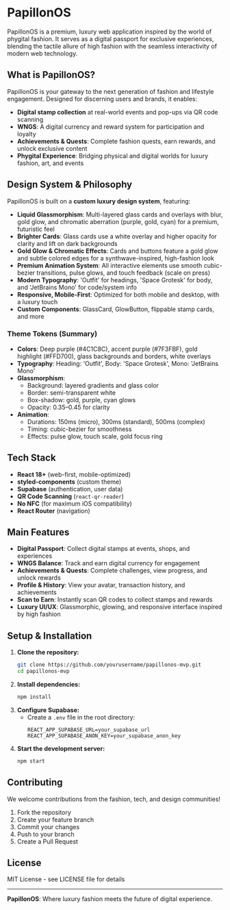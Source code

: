 # PapillonOS

PapillonOS is a premium, luxury web application inspired by the world of phygital fashion. It serves as a digital passport for exclusive experiences, blending the tactile allure of high fashion with the seamless interactivity of modern web technology.

## What is PapillonOS?

PapillonOS is your gateway to the next generation of fashion and lifestyle engagement. Designed for discerning users and brands, it enables:
- **Digital stamp collection** at real-world events and pop-ups via QR code scanning
- **WNGS**: A digital currency and reward system for participation and loyalty
- **Achievements & Quests**: Complete fashion quests, earn rewards, and unlock exclusive content
- **Phygital Experience**: Bridging physical and digital worlds for luxury fashion, art, and events

## Design System & Philosophy

PapillonOS is built on a **custom luxury design system**, featuring:
- **Liquid Glassmorphism**: Multi-layered glass cards and overlays with blur, gold glow, and chromatic aberration (purple, gold, cyan) for a premium, futuristic feel
- **Brighter Cards**: Glass cards use a white overlay and higher opacity for clarity and lift on dark backgrounds
- **Gold Glow & Chromatic Effects**: Cards and buttons feature a gold glow and subtle colored edges for a synthwave-inspired, high-fashion look
- **Premium Animation System**: All interactive elements use smooth cubic-bezier transitions, pulse glows, and touch feedback (scale on press)
- **Modern Typography**: 'Outfit' for headings, 'Space Grotesk' for body, and 'JetBrains Mono' for code/system info
- **Responsive, Mobile-First**: Optimized for both mobile and desktop, with a luxury touch
- **Custom Components**: GlassCard, GlowButton, flippable stamp cards, and more

### Theme Tokens (Summary)
- **Colors**: Deep purple (#4C1C8C), accent purple (#7F3FBF), gold highlight (#FFD700), glass backgrounds and borders, white overlays
- **Typography**: Heading: 'Outfit', Body: 'Space Grotesk', Mono: 'JetBrains Mono'
- **Glassmorphism**: 
  - Background: layered gradients and glass color
  - Border: semi-transparent white
  - Box-shadow: gold, purple, cyan glows
  - Opacity: 0.35–0.45 for clarity
- **Animation**: 
  - Durations: 150ms (micro), 300ms (standard), 500ms (complex)
  - Timing: cubic-bezier for smoothness
  - Effects: pulse glow, touch scale, gold focus ring

## Tech Stack
- **React 18+** (web-first, mobile-optimized)
- **styled-components** (custom theme)
- **Supabase** (authentication, user data)
- **QR Code Scanning** (`react-qr-reader`)
- **No NFC** (for maximum iOS compatibility)
- **React Router** (navigation)

## Main Features
- **Digital Passport**: Collect digital stamps at events, shops, and experiences
- **WNGS Balance**: Track and earn digital currency for engagement
- **Achievements & Quests**: Complete challenges, view progress, and unlock rewards
- **Profile & History**: View your avatar, transaction history, and achievements
- **Scan to Earn**: Instantly scan QR codes to collect stamps and rewards
- **Luxury UI/UX**: Glassmorphic, glowing, and responsive interface inspired by high fashion

## Setup & Installation

1. **Clone the repository:**
   ```bash
   git clone https://github.com/yourusername/papillonos-mvp.git
   cd papillonos-mvp
   ```
2. **Install dependencies:**
   ```bash
   npm install
   ```
3. **Configure Supabase:**
   - Create a `.env` file in the root directory:
     ```
     REACT_APP_SUPABASE_URL=your_supabase_url
     REACT_APP_SUPABASE_ANON_KEY=your_supabase_anon_key
     ```
4. **Start the development server:**
   ```bash
   npm start
   ```

## Contributing

We welcome contributions from the fashion, tech, and design communities!
1. Fork the repository
2. Create your feature branch
3. Commit your changes
4. Push to your branch
5. Create a Pull Request

## License

MIT License - see LICENSE file for details

---

**PapillonOS**: Where luxury fashion meets the future of digital experience. 